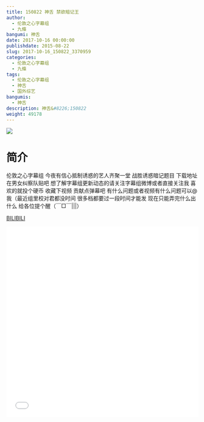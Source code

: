```yaml
---
title: 150822 神舌 禁欲暗记王
author: 
  - 伦敦之心字幕组
  - 九條
bangumi: 神舌
date: 2017-10-16 00:00:00
publishdate: 2015-08-22
slug: 2017-10-16_150822_3370959
categories: 
  - 伦敦之心字幕组
  - 九條
tags: 
  - 伦敦之心字幕组
  - 神舌
  - 国外综艺
bangumis: 
  - 神舌
description: 神舌&#8226;150822
weight: 49178
---
```


![](https://i.imgur.com/Az9deZ1.jpg)

# 简介  
伦敦之心字幕组 今夜有信心抵制诱惑的艺人齐聚一堂 战胜诱惑暗记题目 下载地址在男女纠察队贴吧 想了解字幕组更新动态的请关注字幕组微博或者直接关注我 喜欢的就投个硬币 收藏下视频 贡献点弹幕吧 有什么问题或者视频有什么问题可以@我（最近组里校对君都没时间 很多档都要过一段时间才能发 现在只能弄完什么出什么 给各位提个醒（￣□￣|||）

  [BILIBILI](https://www.bilibili.com/video/av3370959/)


  <iframe src="//www.bilibili.com/html/html5player.html?cid=5336512&aid=3370959" width="100%" height="500" frameborder="0" allowfullscreen="allowfullscreen"></iframe>
